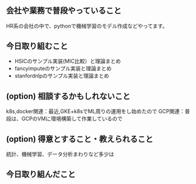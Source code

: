 # <analytics-hiro>

## 会社や業務で普段やっていること

HR系の会社の中で、pythonで機械学習のモデル作成などやってます。

## 今日取り組むこと

- HSICのサンプル実装(MIC比較）と理論まとめ
- fancyimputeのサンプル実装と理論まとめ
- stanfordnlpのサンプル実装と理論まとめ

## (option) 相談するかもしれないこと

k8s,docker関連：最近,GKE+k8sでML周りの運用をし始めたので
GCP関連：普段は、GCPのVMに環境構築して作業しているので

## (option) 得意とすること・教えられること

統計、機械学習、データ分析まわりなど多少は


## 今日取り組んだこと
